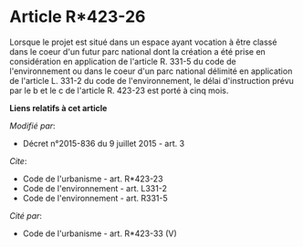 # Article R*423-26

Lorsque le projet est situé dans un espace ayant vocation à être classé dans le coeur d'un futur parc national dont la
création a été prise en considération en application de l'article R. 331-5 du code de l'environnement ou dans le coeur d'un
parc national délimité en application de l'article L. 331-2 du code de l'environnement, le délai d'instruction prévu par le b
et le c de l'article R. 423-23 est porté à cinq mois.

**Liens relatifs à cet article**

_Modifié par_:

  - Décret n°2015-836 du 9 juillet 2015 - art. 3

_Cite_:

  - Code de l'urbanisme - art. R*423-23
  - Code de l'environnement - art. L331-2
  - Code de l'environnement - art. R331-5

_Cité par_:

  - Code de l'urbanisme - art. R*423-33 (V)
